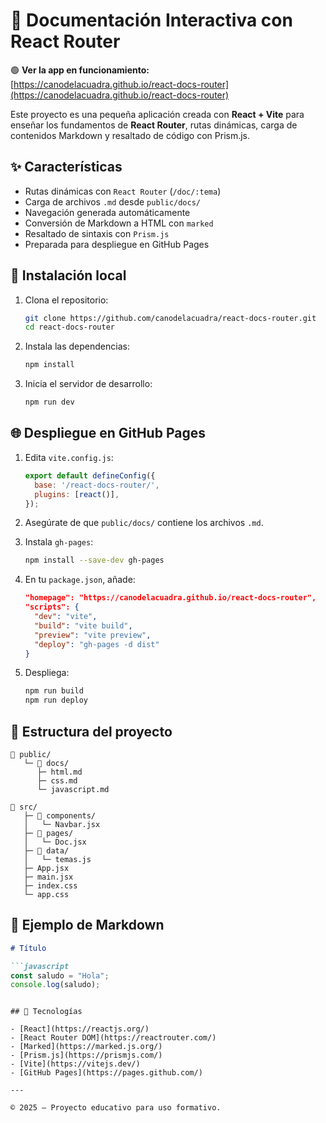 # 📘 Documentación Interactiva con React Router

🟢 **Ver la app en funcionamiento:**  
[https://canodelacuadra.github.io/react-docs-router](https://canodelacuadra.github.io/react-docs-router)

Este proyecto es una pequeña aplicación creada con **React + Vite** para enseñar los fundamentos de **React Router**, rutas dinámicas, carga de contenidos Markdown y resaltado de código con Prism.js.

## ✨ Características

- Rutas dinámicas con `React Router` (`/doc/:tema`)
- Carga de archivos `.md` desde `public/docs/`
- Navegación generada automáticamente
- Conversión de Markdown a HTML con `marked`
- Resaltado de sintaxis con `Prism.js`
- Preparada para despliegue en GitHub Pages

## 🚀 Instalación local

1. Clona el repositorio:

   ```bash
   git clone https://github.com/canodelacuadra/react-docs-router.git
   cd react-docs-router
   ```

2. Instala las dependencias:

   ```bash
   npm install
   ```

3. Inicia el servidor de desarrollo:

   ```bash
   npm run dev
   ```

## 🌐 Despliegue en GitHub Pages

1. Edita `vite.config.js`:

   ```js
   export default defineConfig({
     base: '/react-docs-router/',
     plugins: [react()],
   });
   ```

2. Asegúrate de que `public/docs/` contiene los archivos `.md`.

3. Instala `gh-pages`:

   ```bash
   npm install --save-dev gh-pages
   ```

4. En tu `package.json`, añade:

   ```json
   "homepage": "https://canodelacuadra.github.io/react-docs-router",
   "scripts": {
     "dev": "vite",
     "build": "vite build",
     "preview": "vite preview",
     "deploy": "gh-pages -d dist"
   }
   ```

5. Despliega:

   ```bash
   npm run build
   npm run deploy
   ```

## 📁 Estructura del proyecto

```
📁 public/
   └─ 📁 docs/
      ├─ html.md
      ├─ css.md
      └─ javascript.md

📁 src/
   ├─ 📁 components/
   │   └─ Navbar.jsx
   ├─ 📁 pages/
   │   └─ Doc.jsx
   ├─ 📁 data/
   │   └─ temas.js
   ├─ App.jsx
   ├─ main.jsx
   ├─ index.css
   └─ app.css
```

## 📝 Ejemplo de Markdown

```markdown
# Título

```javascript
const saludo = "Hola";
console.log(saludo);
```
```

## 🧩 Tecnologías

- [React](https://reactjs.org/)
- [React Router DOM](https://reactrouter.com/)
- [Marked](https://marked.js.org/)
- [Prism.js](https://prismjs.com/)
- [Vite](https://vitejs.dev/)
- [GitHub Pages](https://pages.github.com/)

---

© 2025 – Proyecto educativo para uso formativo.
